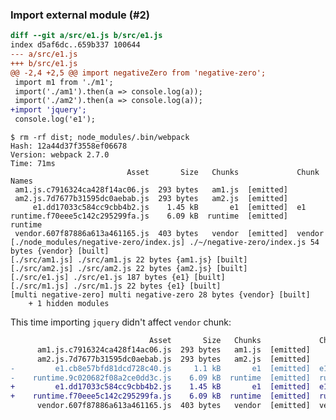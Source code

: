 ### Import external module (#2)

```diff
diff --git a/src/e1.js b/src/e1.js
index d5af6dc..659b337 100644
--- a/src/e1.js
+++ b/src/e1.js
@@ -2,4 +2,5 @@ import negativeZero from 'negative-zero';
 import m1 from './m1';
 import('./am1').then(a => console.log(a));
 import('./am2').then(a => console.log(a));
+import 'jquery';
 console.log('e1');
```

    $ rm -rf dist; node_modules/.bin/webpack
    Hash: 12a44d37f3558ef06678
    Version: webpack 2.7.0
    Time: 71ms
                              Asset       Size   Chunks             Chunk Names
     am1.js.c7916324ca428f14ac06.js  293 bytes   am1.js  [emitted]  
     am2.js.7d7677b31595dc0aebab.js  293 bytes   am2.js  [emitted]  
         e1.dd17033c584cc9cbb4b2.js    1.45 kB       e1  [emitted]  e1
    runtime.f70eee5c142c295299fa.js    6.09 kB  runtime  [emitted]  runtime
     vendor.607f87886a613a461165.js  403 bytes   vendor  [emitted]  vendor
    [./node_modules/negative-zero/index.js] ./~/negative-zero/index.js 54 bytes {vendor} [built]
    [./src/am1.js] ./src/am1.js 22 bytes {am1.js} [built]
    [./src/am2.js] ./src/am2.js 22 bytes {am2.js} [built]
    [./src/e1.js] ./src/e1.js 187 bytes {e1} [built]
    [./src/m1.js] ./src/m1.js 22 bytes {e1} [built]
    [multi negative-zero] multi negative-zero 28 bytes {vendor} [built]
        + 1 hidden modules

This time importing `jquery` didn't affect `vendor` chunk:

```diff
                               Asset       Size   Chunks             Chunk Names
      am1.js.c7916324ca428f14ac06.js  293 bytes   am1.js  [emitted]  
      am2.js.7d7677b31595dc0aebab.js  293 bytes   am2.js  [emitted]  
-         e1.cb8e57bfd81dcd728c40.js     1.1 kB       e1  [emitted]  e1
-    runtime.9c020682f08a2ce0dd3c.js    6.09 kB  runtime  [emitted]  runtime
+         e1.dd17033c584cc9cbb4b2.js    1.45 kB       e1  [emitted]  e1
+    runtime.f70eee5c142c295299fa.js    6.09 kB  runtime  [emitted]  runtime
      vendor.607f87886a613a461165.js  403 bytes   vendor  [emitted]  vendor
```
